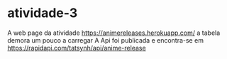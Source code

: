 # atividade-3
A web page da atividade https://animereleases.herokuapp.com/ a tabela demora um pouco a carregar
A Api foi publicada e encontra-se em https://rapidapi.com/tatsynh/api/anime-release

